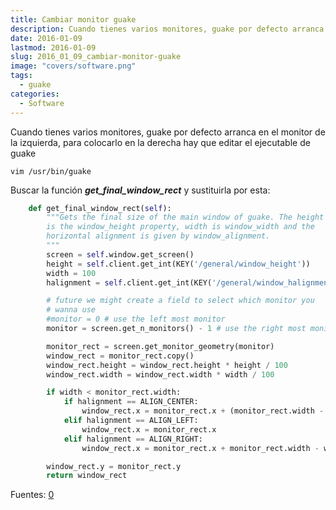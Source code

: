 ```yaml
---
title: Cambiar monitor guake
description: Cuando tienes varios monitores, guake por defecto arranca en el monitor de la izquierda, para colocarlo en la derecha hay que editar el ejecutable de guake
date: 2016-01-09
lastmod: 2016-01-09
slug: 2016_01_09_cambiar-monitor-guake
image: "covers/software.png"
tags:
  - guake
categories:
  - Software
---
```




Cuando tienes varios monitores, guake por defecto arranca en el monitor de la izquierda, para colocarlo en la derecha hay que editar el ejecutable de guake

`vim /usr/bin/guake`


Buscar la función  ***get_final_window_rect*** y sustituirla por esta:


```python
    def get_final_window_rect(self):
        """Gets the final size of the main window of guake. The height
        is the window_height property, width is window_width and the
        horizontal alignment is given by window_alignment.
        """
        screen = self.window.get_screen()
        height = self.client.get_int(KEY('/general/window_height'))
        width = 100
        halignment = self.client.get_int(KEY('/general/window_halignment'))

        # future we might create a field to select which monitor you
        # wanna use
        #monitor = 0 # use the left most monitor
        monitor = screen.get_n_monitors() - 1 # use the right most monitor

        monitor_rect = screen.get_monitor_geometry(monitor)
        window_rect = monitor_rect.copy()
        window_rect.height = window_rect.height * height / 100
        window_rect.width = window_rect.width * width / 100

        if width < monitor_rect.width:
            if halignment == ALIGN_CENTER:
                window_rect.x = monitor_rect.x + (monitor_rect.width - window_rect.width) / 2
            elif halignment == ALIGN_LEFT:
                window_rect.x = monitor_rect.x
            elif halignment == ALIGN_RIGHT:
                window_rect.x = monitor_rect.x + monitor_rect.width - window_rect.width

        window_rect.y = monitor_rect.y
        return window_rect
```

Fuentes: [0][0]

[0]: http://www.marcogiordanotd.com/blog/ubuntu/fix-guake-terminal-position-multi-monitor
